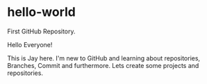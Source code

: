 # hello-world
First GitHub Repository.

Hello Everyone!

This is Jay here. I'm new to GitHub and learning about repositories, Branches, Commit and furthermore.
Lets create some projects and repositories.
